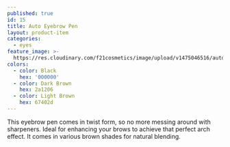 ```yaml
---
published: true
id: 15
title: Auto Eyebrow Pen
layout: product-item
categories:
  - eyes
feature_image: >-
  https://res.cloudinary.com/f21cosmetics/image/upload/v1475046516/auto-eyebrow-pen_m26oxn.jpg
colors:
  - color: Black
    hex: '000000'
  - color: Dark Brown
    hex: 2a1206
  - color: Light Brown
    hex: 67402d
---
```

This eyebrow pen comes in twist form, so no more messing around with sharpeners. Ideal for enhancing your brows to achieve that perfect arch effect. It comes in various brown shades for natural blending.
